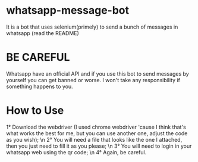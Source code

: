 # whatsapp-message-bot
It is a bot that uses selenium(primely) to send a bunch of messages in whatsapp (read the README)


# BE CAREFUL
Whatsapp have an official API and if you use this bot to send messages by yourself you can get banned or worse.
I won't take any responsibility if something happens to you.

# How to Use
1° Download the webdriver (I used chrome webdriver 'cause I think that's what works the best for me, but you can use another one, adjust the code as you wish); \n
2° You will need a file that looks like the one I attached, then you just need to fill it as you please; \n
3° You will need to login in your whatsapp web using the qr code; \n
4° Again, be careful.

﻿﻿
